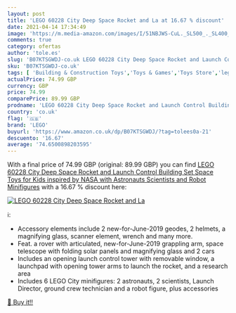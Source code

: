 ```yaml
---
layout: post
title: 'LEGO 60228 City Deep Space Rocket and La at 16.67 % discount'
date: 2021-04-14 17:34:49
image: 'https://m.media-amazon.com/images/I/51NBJWS-CuL._SL500_._SL400_.jpg'
comments: true
category: ofertas
author: 'tole.es'
slug: 'B07KTSGWDJ-co.uk LEGO 60228 City Deep Space Rocket and Launch Control...'
sku: 'B07KTSGWDJ-co.uk'
tags: [ 'Building & Construction Toys','Toys & Games','Toys Store','lego', ]
actualPrice: 74.99 GBP
currency: GBP
price: 74.99
comparePrice: 89.99 GBP
prodname: 'LEGO 60228 City Deep Space Rocket and Launch Control Building Set  Space Toys for Kids inspired by NASA with Astronauts  Scientists and Robot Minifigures'
country: 'co.uk'
flag: '🇬🇧'
brand: 'LEGO'
buyurl: 'https://www.amazon.co.uk/dp/B07KTSGWDJ/?tag=tolees0a-21'
descuento: '16.67'
average: '74.6500898203595'
---
```


With a final price of 74.99 GBP (original: 89.99 GBP) you can find [LEGO 60228 City Deep Space Rocket and Launch Control Building Set  Space Toys for Kids inspired by NASA with Astronauts  Scientists and Robot Minifigures](https://www.amazon.co.uk/dp/B07KTSGWDJ/?tag=tolees0a-21) with a  16.67 % discount here:

[![LEGO 60228 City Deep Space Rocket and La](https://m.media-amazon.com/images/I/51NBJWS-CuL._SL500_._SL400_.jpg)](https://www.amazon.co.uk/dp/B07KTSGWDJ/?tag=tolees0a-21)

ℹ️:

- Accessory elements include 2 new-for-June-2019 geodes, 2 helmets, a magnifying glass, scanner element, wrench and many more.
- Feat. a rover with articulated, new-for-June-2019 grappling arm, space telescope with folding solar panels and magnifying glass and 2 cars
- Includes an opening launch control tower with removable window, a launchpad with opening tower arms to launch the rocket, and a research area
- Includes 6 LEGO City minifigures: 2 astronauts, 2 scientists, Launch Director, ground crew technician and a robot figure, plus accessories

[🛒 Buy it!!](https://www.amazon.co.uk/dp/B07KTSGWDJ/?tag=tolees0a-21)
